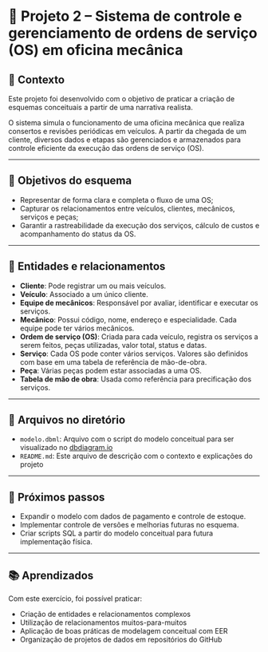 # 📌 Projeto 2 – Sistema de controle e gerenciamento de ordens de serviço (OS) em oficina mecânica

## 🧾 Contexto

Este projeto foi desenvolvido com o objetivo de praticar a criação de esquemas conceituais a partir de uma narrativa realista.

O sistema simula o funcionamento de uma oficina mecânica que realiza consertos e revisões periódicas em veículos. A partir da chegada de um cliente, diversos dados e etapas são gerenciados e armazenados para controle eficiente da execução das ordens de serviço (OS).

---

## 🧠 Objetivos do esquema

- Representar de forma clara e completa o fluxo de uma OS;
- Capturar os relacionamentos entre veículos, clientes, mecânicos, serviços e peças;
- Garantir a rastreabilidade da execução dos serviços, cálculo de custos e acompanhamento do status da OS.

---

## 🧩 Entidades e relacionamentos

- **Cliente**: Pode registrar um ou mais veículos.
- **Veículo**: Associado a um único cliente.
- **Equipe de mecânicos**: Responsável por avaliar, identificar e executar os serviços.
- **Mecânico**: Possui código, nome, endereço e especialidade. Cada equipe pode ter vários mecânicos.
- **Ordem de serviço (OS)**: Criada para cada veículo, registra os serviços a serem feitos, peças utilizadas, valor total, status e datas.
- **Serviço**: Cada OS pode conter vários serviços. Valores são definidos com base em uma tabela de referência de mão-de-obra.
- **Peça**: Várias peças podem estar associadas a uma OS.
- **Tabela de mão de obra**: Usada como referência para precificação dos serviços.

---

## 📄 Arquivos no diretório

- `modelo.dbml`: Arquivo com o script do modelo conceitual para ser visualizado no [dbdiagram.io](https://dbdiagram.io/)
- `README.md`: Este arquivo de descrição com o contexto e explicações do projeto

---

## 🚀 Próximos passos

- Expandir o modelo com dados de pagamento e controle de estoque.
- Implementar controle de versões e melhorias futuras no esquema.
- Criar scripts SQL a partir do modelo conceitual para futura implementação física.

---

## 📚 Aprendizados

Com este exercício, foi possível praticar:

- Criação de entidades e relacionamentos complexos
- Utilização de relacionamentos muitos-para-muitos
- Aplicação de boas práticas de modelagem conceitual com EER
- Organização de projetos de dados em repositórios do GitHub
